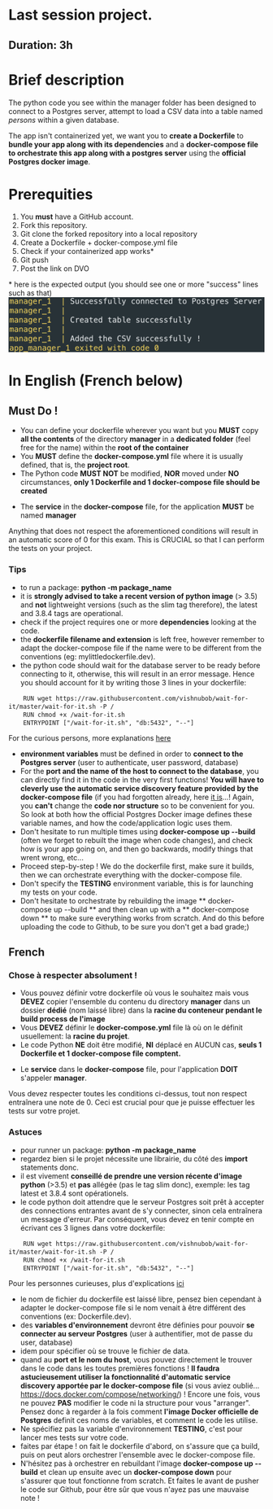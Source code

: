 # Last session project.
## Duration: 3h

# Brief description

The python code you see within the manager folder has been designed to connect to a Postgres server, attempt to load a CSV data into a table named *persons* within a given database.

The app isn't containerized yet, we want you to **create a Dockerfile** to **bundle your app along with its dependencies** and a **docker-compose file to orchestrate this app along with a postgres server** using the **official Postgres docker image**.

# Prerequities

1. You **must** have a GitHub account.
2. Fork this repository.
3. Git clone the forked repository into a local repository
3. Create a Dockerfile + docker-compose.yml file
4. Check if your containerized app works\*
5. Git push
6. Post the link on DVO

\* here is the expected output (you should see one or more "success" lines such as that)
<img align="center" src="output.png">

# In English (French below)

## Must Do !
- You can define your dockerfile wherever you want but you **MUST** copy **all the contents** of the directory **manager** in a **dedicated folder** (feel free for the name) within the **root of the container**
- You **MUST** define the **docker-compose.yml** file where it is usually defined, that is, the **project root**.
- The Python code **MUST NOT** be modified, **NOR** moved under **NO** circumstances, **only 1 Dockerfile and 1 docker-compose file should be created**
<!-- - You will need, using the docker-compose file, to **tag** the image built from the dockerfile with the exact name: **manager:latest**. -->
- The **service** in the **docker-compose** file, for the application **MUST** be named **manager** 

Anything that does not respect the aforementioned conditions will result in an automatic score of 0 for this exam. This is CRUCIAL so that I can perform the tests on your project.

### Tips
* to run a package: **python -m package_name**
* it is **strongly advised to take a recent version of python image** (> 3.5) and **not** lightweight versions (such as the slim tag therefore), the latest and 3.8.4 tags are operational.
* check if the project requires one or more **dependencies** looking at the code.
* the **dockerfile filename and extension** is left free, however remember to adapt the docker-compose file if the name were to be different from the conventions (eg: mylittledockerfile.dev).
* the python code should wait for the database server to be ready before connecting to it, otherwise, this will result in an error message. Hence you should account for it by writing those 3 lines in your dockerfile:
```
	RUN wget https://raw.githubusercontent.com/vishnubob/wait-for-it/master/wait-for-it.sh -P /
	RUN chmod +x /wait-for-it.sh
	ENTRYPOINT ["/wait-for-it.sh", "db:5432", "--"]
```
For the curious persons, more explanations [here](https://github.com/vishnubob/wait-for-it)
* **environment variables** must be defined in order to **connect to the Postgres server** (user to authenticate, user password, database)
* For the **port and the name of the host to connect to the database**, you can directly find it in the code in the very first functions! **You will have to cleverly use the automatic service discovery feature provided by the docker-compose file** (if you had forgotten already, here [it is](https://docs.docker.com/compose/networking/)...! Again, you **can't** change the **code nor structure** so to be convenient for you.
So look at both how the official Postgres Docker image defines these variable names, and how the code/application logic uses them.
* Don't hesitate to run multiple times using **docker-compose up --build** (often we forget to rebuilt the image when code changes), and check how is your app going on, and then go backwards, modify things that wrent wrong, etc...
* Proceed step-by-step ! We do the dockerfile first, make sure it builds, then we can orchestrate everything with the docker-compose file.
* Don't specify the **TESTING** environment variable, this is for launching my tests on your code.
* Don't hesitate to orchestrate by rebuilding the image ** docker-compose up --build ** and then clean up with a ** docker-compose down ** to make sure everything works from scratch.
And do this before uploading the code to Github, to be sure you don't get a bad grade;)

## French

### Chose à respecter absolument !
- Vous pouvez définir votre dockerfile où vous le souhaitez mais vous **DEVEZ** copier l'ensemble du contenu du directory **manager** dans un dossier **dédié** (nom laissé libre) dans la **racine du conteneur pendant le build process de l'image**
- Vous **DEVEZ** définir le **docker-compose.yml** file là où on le définit usuellement: la **racine du projet**.
- Le code Python **NE** doit être modifié, **NI** déplacé en AUCUN cas, **seuls 1 Dockerfile et 1 docker-compose file comptent.**
<!-- - Vous devrez, en utilisant le docker-compose file, **tagguer** l'image built à partir du dockerfile avec pour nom exact: **manager:latest**.
 -->
- Le **service** dans le **docker-compose** file, pour l'application **DOIT** s'appeler **manager**.

Vous devez respecter toutes les conditions ci-dessus, tout non respect entraînera une note de 0. Ceci est crucial pour que je puisse effectuer les tests sur votre projet.

### Astuces
* pour runner un package: **python -m package_name**
* regardez bien si le projet nécessite une librairie, du côté des **import** statements donc.
* il est vivement **conseillé de prendre une version récente d'image python** (>3.5) et **pas** allégée (pas le tag slim donc), exemple: les tag latest et 3.8.4 sont opérationels.
* le code python doit attendre que le serveur Postgres soit prêt à accepter des connections entrantes avant de s'y connecter, sinon cela entraînera un message d'erreur. Par conséquent, vous devez en tenir compte en écrivant ces 3 lignes dans votre dockerfile:

```
	RUN wget https://raw.githubusercontent.com/vishnubob/wait-for-it/master/wait-for-it.sh -P /
	RUN chmod +x /wait-for-it.sh
	ENTRYPOINT ["/wait-for-it.sh", "db:5432", "--"]
```
Pour les personnes curieuses, plus d'explications [ici](https://github.com/vishnubob/wait-for-it)
* le nom de fichier du dockerfile est laissé libre, pensez bien cependant à adapter le docker-compose file si le nom venait à être différent des conventions (ex: Dockerfile.dev).
* des **variables d'environnement** devront être définies pour pouvoir **se connecter au serveur Postgres** (user à authentifier, mot de passe du user, database)
* idem pour spécifier où se trouve le fichier de data.
* quand au **port et le nom du host**, vous pouvez directement le trouver dans le code dans les toutes premières fonctions ! **Il faudra astucieusement utiliser la fonctionnalité d'automatic service discovery apportée par le docker-compose file** (si vous aviez oublié... https://docs.docker.com/compose/networking/) ! Encore une fois, vous ne pouvez **PAS** modifier le code ni la structure pour vous "arranger".
Pensez donc à regarder à la fois comment **l'image Docker officielle de Postgres** definit ces noms de variables, et  comment le code les utilise.
* Ne spécifiez pas la variable d'environnement **TESTING**, c'est pour lancer mes tests sur votre code.
* faites par étape ! on fait le dockerfile d'abord, on s'assure que ça build, puis on peut alors orchestrer l'ensemble avec le docker-compose file.
* N'hésitez pas à orchestrer en rebuildant l'image **docker-compose up --build** et clean up ensuite avec un **docker-compose down** pour s'assurer que tout fonctionne from scratch. 
Et faites le avant de pusher le code sur Github, pour être sûr que vous n'ayez pas une mauvaise note ! 

<!-- 
### bind mounts exclusions

First of all, docker volumes or bind mounts behave like linux mounts.

If the host volume/mount exists and contains files it will "override" whatever is in the container. If not the container files will be mirrored onto the host volume/mount and the container folder and the host will be in sync. In both cases editing the files on the host will ALWAYS be reflected inside the container.

https://blog.maqpie.com/2017/02/22/fully-automated-development-environment-with-docker-compose/

https://bbengfort.github.io/observations/2017/12/06/psycopg2-transactions.html


tests here are mostly dependent of each other, 
you need to connect to db before doing request
you need to have uploaded a csv to create a table before checking its existence
etc.

"""
runs tkinter/__main__.py, which has this line:

from . import test as main

In this context, . is tkinter, so importing . imports tkinter, which runs tkinter/__init__.py. test is a function defined within that file. So calling main() (next line) has the same effect as running python -m tkinter.__init__ at the command line.


# what's the difference between a server side cursor and client side cursor (apprently you can't use a server side cursor to create a table): https://stackoverflow.com/questions/51804513/psycopg2-syntax-error-at-or-near-update

# dirname gives the last trailing directory in the absolute path defined by __file__
# again dirname will give the 2nd last trailing directory
 -->